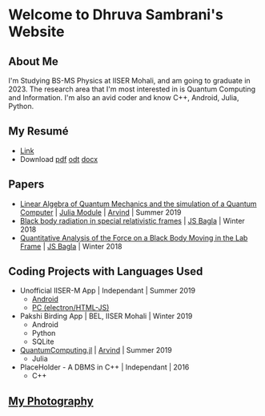 # Welcome to Dhruva Sambrani's Website
## About Me

I'm Studying BS-MS Physics at IISER Mohali, and am going to graduate in 2023. The research area that I'm most interested in is Quantum Computing and Information. I'm also an avid coder and know C++, Android, Julia, Python.


## My Resumé
  - [Link](resume/resume)
  - Download [pdf](resume/resume.pdf) [odt](resume/resume.odt) [docx](resume/resume.docx)

## Papers
  - [Linear Algebra of Quantum Mechanics and the simulation of a Quantum Computer](papers/qc.pdf) \| [Julia Module](https://github.com/DhruvaSambrani/Quantum-Computing) \| [Arvind](http://14.139.227.202/Faculty/arvind/) \| Summer 2019
  - [Black body radiation in special relativistic frames](papers/bbr_vel_trans.pdf) \| [JS Bagla](http://14.139.227.202/Faculty/jasjeet/index.html) \| Winter 2018
  - [Quantitative Analysis of the Force on a Black Body Moving in the Lab Frame](papers/bbr_f_on_particle.pdf) \| [JS Bagla](http://14.139.227.202/Faculty/jasjeet/index.html) \| Winter 2018

## Coding Projects with Languages Used
  - Unofficial IISER-M App \| Independant \| Summer 2019   
    - [Android](https://github.com/DhruvaSambrani/IISER-Android)
    - [PC (electron/HTML-JS)](https://github.com/DhruvaSambrani/IISERM_pc)
  - Pakshi Birding App \| BEL, IISER Mohali \| Winter 2019
    - Android
    - Python
    - SQLite
  - [QuantumComputing.jl](https://github.com/DhruvaSambrani/Quantum-Computing) \| [Arvind](http://14.139.227.202/Faculty/arvind/) \| Summer 2019
    - Julia
  - PlaceHolder - A DBMS in C++ \| Independant \| 2016
    - C++

## [My Photography](images/gallery)
